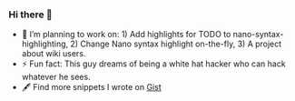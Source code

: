 ### Hi there 👋

- 🔭 I’m planning to work on: 1) Add highlights for TODO to nano-syntax-highlighting, 2) Change Nano syntax highlight on-the-fly, 3) A project about wiki users.
- ⚡ Fun fact: This guy dreams of being a white hat hacker who can hack whatever he sees.
- 🖋 Find more snippets I wrote on [Gist](https://gist.github.com/davidhcefx/starred)

<!--
Here are some ideas to get you started:

- 🔭 I’m currently working on ...
- 🌱 I’m currently learning ...
- 👯 I’m looking to collaborate on ...
- 🤔 I’m looking for help with ...
- 💬 Ask me about ...
- 📫 How to reach me: ...
- 😄 Pronouns: ...
- ⚡ Fun fact: ...
-->
